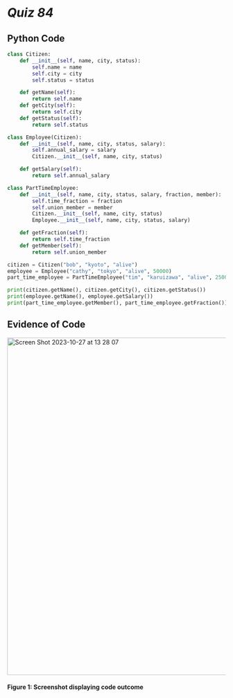 # *Quiz 84* #

## Python Code
```.py
class Citizen:
    def __init__(self, name, city, status):
        self.name = name
        self.city = city
        self.status = status

    def getName(self):
        return self.name
    def getCity(self):
        return self.city
    def getStatus(self):
        return self.status

class Employee(Citizen):
    def __init__(self, name, city, status, salary):
        self.annual_salary = salary
        Citizen.__init__(self, name, city, status)

    def getSalary(self):
        return self.annual_salary

class PartTimeEmployee:
    def __init__(self, name, city, status, salary, fraction, member):
        self.time_fraction = fraction
        self.union_member = member
        Citizen.__init__(self, name, city, status)
        Employee.__init__(self, name, city, status, salary)

    def getFraction(self):
        return self.time_fraction
    def getMember(self):
        return self.union_member

citizen = Citizen("bob", "kyoto", "alive")
employee = Employee("cathy", "tokyo", "alive", 50000)
part_time_employee = PartTimeEmployee("tim", "karuizawa", "alive", 25000, 0.5, True)

print(citizen.getName(), citizen.getCity(), citizen.getStatus())
print(employee.getName(), employee.getSalary())
print(part_time_employee.getMember(), part_time_employee.getFraction())

```

## Evidence of Code

<img width="779" alt="Screen Shot 2023-10-27 at 13 28 07" src="https://github.com/maytemirabel/year-2/assets/105724334/09b35a15-f941-47ae-90dd-c9d88fed7fcb">



#### Figure 1: Screenshot displaying code outcome



